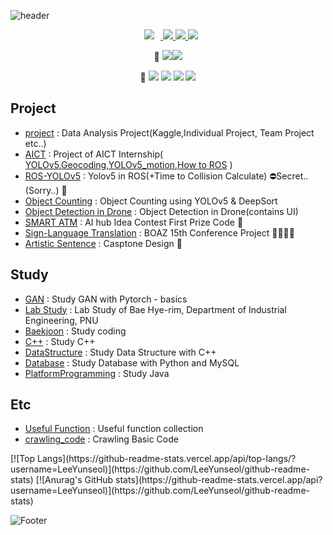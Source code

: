 ![header](https://capsule-render.vercel.app/api?type=waving&color=auto&height=300&section=header&text=Welcome!%20&fontSize=90&animation=fadeIn&fontAlignY=38&desc=LeeYunseol's%20GitHub%20Profile%20!&descAlignY=51&descAlign=62)

<p align='center'>
    <a href="">
        <img 
             src="https://img.shields.io/badge/CV-black?&logo=Sketch#F7B500&logoColor=white&link="
                                   style="height : auto; margin-left : 10px; margin-right : 10px;"/>
    </a>
    <a href=''>
        <img src='https://img.shields.io/badge/My Paper-yellow?&logo=Paddy-Power#004833&link='/>
    </a>
    <a href='https://blog.naver.com/hyunjea414/'>
        <img
             src='http://img.shields.io/badge/-Blog-black?&logo=Blogger#E20074&link=https://blog.naver.com/hyunjea414/'/>
    </a>
    <a href='mailto:hyunjea414@gmail.com'>
        <img src='https://img.shields.io/badge/Gmail-d14836?&logo=Gmail&logoColor=white&link=mailto:hyunjea414@gmail.com'/>
    </a>

</p>

<p align='center'>
🥇  <img src="https://img.shields.io/badge/Python-3776AB?style={style}&logo=Python&logoColor=white"/><img src="https://img.shields.io/badge/PyTorch-EE4C2C?style={style}&logo=PyTorch&logoColor=white"/></a>   
</p>
<p align='center'>
🥈  <img src="https://img.shields.io/badge/C++-00599C?style={style}&logo=c%2B%2B&logoColor=white"/>
<img src="https://img.shields.io/badge/Flask-00000?style={style}&logo=Flask&logoColor=white"/></a>
<img src="https://img.shields.io/badge/JavaScript-F7DF1E?style={style}&logo=JavaScript&logoColor=white"/></a></a>
<img src="https://img.shields.io/badge/MySQL-4479A1?&logo=MySQL&logoColor=white"/></a>
</p>

## Project
- <a href='https://github.com/winston1214/project'>project</a> : Data Analysis Project(Kaggle,Individual Project, Team Project etc..)
- <a href='https://github.com/winston1214/AICT'>AICT</a> : Project of AICT Internship( <a href='https://github.com/winston1214/AICT/tree/master/yolov5'>YOLOv5</a>,<a href='https://github.com/winston1214/AICT/tree/master/Tram/geocoding'>Geocoding</a>,<a href='https://github.com/winston1214/AICT/tree/master/yolov5_motion'>YOLOv5_motion</a>,<a href='https://github.com/winston1214/AICT/tree/master/ROS'>How to ROS</a> )
- <a href='https://github.com/winston1214/ROS-YOLOv5'>ROS-YOLOv5</a> : Yolov5 in ROS(+Time to Collision Calculate) ⛔Secret..(Sorry..) 🥇 
- <a href='https://github.com/winston1214/Car_Counting'>Object Counting</a> : Object Counting using YOLOv5 & DeepSort
- <a href='https://github.com/winston1214/Object_Detection_Drone'>Object Detection in Drone</a> : Object Detection in Drone(contains UI)
- <a href='https://github.com/winston1214/Smart_ATM'>SMART ATM</a> : AI hub Idea Contest First Prize Code 🥇
- <a href='https://github.com/winston1214/Sign-Langugage-project'>Sign-Language Translation</a> : BOAZ 15th Conference Project 👨‍👨‍👧‍👧
- <a href='https://github.com/winston1214/Artistic-Sentence'>Artistic Sentence</a> : Casptone Design 🏫

## Study
- <a href='https://github.com/LeeYunseol/GAN'>GAN</a> : Study GAN with Pytorch - basics
- <a href='https://github.com/LeeYunseol/Lab_study'>Lab Study</a> : Lab Study of Bae Hye-rim, Department of Industrial Engineering, PNU
- <a href='https://github.com/LeeYunseol/Baekjoon'>Baekjoon</a> : Study coding
- <a href='https://github.com/LeeYunseol/C-double-plus'>C++</a> : Study C++ 
- <a href='https://github.com/LeeYunseol/DataStructure'>DataStructure</a> : Study Data Structure with C++
- <a href='https://github.com/LeeYunseol/DataBase'>Database</a> : Study Database with Python and MySQL 
- <a href='https://github.com/LeeYunseol/PlatformProgramming'>PlatformProgramming</a> : Study Java


## Etc
- <a href='https://github.com/winston1214/Useful-Function'>Useful Function</a> : Useful function collection
- <a href='https://github.com/winston1214/crawling_code'>crawling_code</a> : Crawling Basic Code

<p></p>
<p></p>
[![Top Langs](https://github-readme-stats.vercel.app/api/top-langs/?username=LeeYunseol)](https://github.com/LeeYunseol/github-readme-stats)
[![Anurag's GitHub stats](https://github-readme-stats.vercel.app/api?username=LeeYunseol)](https://github.com/LeeYunseol/github-readme-stats)

![Footer](https://capsule-render.vercel.app/api?type=waving&text=Thank%20You%20&color=auto&height=200&section=footer)
